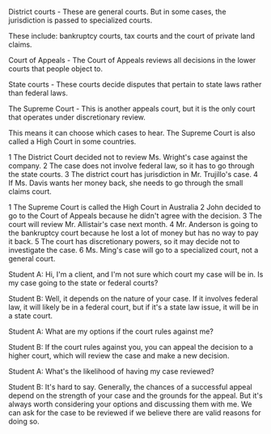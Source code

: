 District courts - These are general courts. But in some cases, the jurisdiction is passed to specialized courts.

These include: bankruptcy courts, tax courts and the court of private land claims.

Court of Appeals - The Court of Appeals reviews all decisions in the lower courts that people object to.

State courts - These courts decide disputes that pertain to state laws rather than federal laws.

The Supreme Court - This is another appeals court, but it is the only court that operates under discretionary review.

This means it can choose which cases to hear. The Supreme Court is also called a High Court in some countries.

1 The District Court decided not to review Ms. Wright's case against the company. 
2 The case does not involve federal law, so it has to go through the state courts. 
3 The district court has jurisdiction in Mr. Trujillo's case. 
4 If Ms. Davis wants her money back, she needs to go through the small claims court.

1 The Supreme Court is called the High Court in Australia 
2 John decided to go to the Court of Appeals because he didn't agree with the decision. 
3 The court will review Mr. Allistair's case next month. 
4 Mr. Anderson is going to the bankruptcy court because he lost a lot of money but has no way to pay it back. 
5 The court has discretionary powers, so it may decide not to investigate the case. 
6 Ms. Ming's case will go to a specialized court, not a general court.

Student A: Hi, I'm a client, and I'm not sure which court my case will be in. Is my case going to the state or federal courts?

Student B: Well, it depends on the nature of your case. If it involves federal law, it will likely be in a federal court, but if it's a state law issue, it will be in a state court.

Student A: What are my options if the court rules against me?

Student B: If the court rules against you, you can appeal the decision to a higher court, which will review the case and make a new decision.

Student A: What's the likelihood of having my case reviewed?

Student B: It's hard to say. Generally, the chances of a successful appeal depend on the strength of your case and the grounds for the appeal. But it's always worth considering your options and discussing them with me. We can ask for the case to be reviewed if we believe there are valid reasons for doing so.